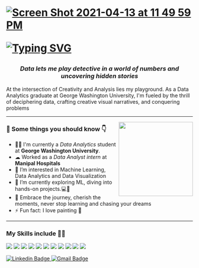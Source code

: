 
<h1>  
  <p dir="auto">
    <a target="_blank" rel="noopener noreferrer nofollow" href="https://user-images.githubusercontent.com/53010153/114656072-08769400-9cb3-11eb-83d0-fc066297feb1.png"><img src="https://user-images.githubusercontent.com/53010153/114656072-08769400-9cb3-11eb-83d0-fc066297feb1.png" alt="Screen Shot 2021-04-13 at 11 49 59 PM" style="max-width: 100%;">
    </a>
  </p>
  <p dir="auto">
    <a href="https://github.com/CodingAce123">
        <img src="https://readme-typing-svg.herokuapp.com/?font=Roboto&amp;color=000000&amp;size=60&amp;center=true&amp;vCenter=true&amp;width=900&amp;height=100&amp;lines=I'm+Harshita+%F0%9F%91%8B;I+am+a+Data+Analyst;Nice+to+Meet+You+%F0%9F%98%84" alt="Typing SVG" style="max-width: 100%;">
    </a>
</p>
</h1>
<h3 align="center"><em>Data lets me play detective in a world of numbers and uncovering hidden stories</em></h3>
<p> At the intersection of Creativity and Analysis lies my playground. As a Data Analytics graduate at George Washington University, I'm fueled by the thrill of deciphering data, crafting creative visual narratives, and conquering problems  </p>
<hr>
<img align="right" src="https://media.giphy.com/media/v1.Y2lkPTc5MGI3NjExcWNjNW45eTF3ZHZjazRmMHV0M3J3NjcweXk1bDkyNnA5NmpkZXg1dyZlcD12MV9naWZzX3NlYXJjaCZjdD1n/42wQXwITfQbDGKqUP7/giphy.gif" height="200px" width="200px">
<h3>🚀 Some things you should know 👇</h3>
<ul>
<li>👨‍💻 I'm currently a <em>Data Analytics</em> student at <strong>George Washington University</strong>.</li>
<li>☁  Worked as a <em>Data Analyst intern</em> at <strong>Manipal Hospitals</strong></li>
<li>👀 I’m interested in Machine Learning, Data Analytics and Data Visualization</li>
<li>🌱 I’m currently exploring ML, diving into hands-on projects.💻🤖</li>
<li>🔮 Embrace the journey, cherish the moments, never stop learning and chasing your dreams </li>
<li>⚡ Fun fact: I love painting 🎨</li>

</ul>
<hr>
<h3>My Skills include 👨‍💻</h3>
<div>
    <img src="https://img.shields.io/badge/python-%2314354C.svg?style=for-the-badge&logo=python&logoColor=white">
    <img src="https://img.shields.io/badge/R-276DC3?style=for-the-badge&logo=r&logoColor=white">
    <img src="https://img.shields.io/badge/MySQL-00000F?style=for-the-badge&logo=mysql&logoColor=white">
    <img src="https://img.shields.io/badge/scikit--learn-%23F7931E.svg?style=for-the-badge&logo=scikit-learn&logoColor=white">
    <img src="https://img.shields.io/badge/pandas-%23150458.svg?style=for-the-badge&logo=pandas&logoColor=white">
    <img src="https://img.shields.io/badge/numpy-%23013243.svg?style=for-the-badge&logo=numpy&logoColor=white">
    <img src="https://img.shields.io/badge/git-%23F05033.svg?style=for-the-badge&logo=git&logoColor=white">
    <img src="https://img.shields.io/badge/html5-%23E34F26.svg?style=for-the-badge&logo=html5&logoColor=white">
    <img src="https://img.shields.io/badge/css3-%231572B6.svg?style=for-the-badge&logo=css3&logoColor=white">
    <img src="https://img.shields.io/badge/Microsoft_Excel-217346?style=for-the-badge&logo=microsoft-excel&logoColor=white">
    <img src="https://img.shields.io/badge/Microsoft_SQL_Server-CC2927?style=for-the-badge&logo=microsoft-sql-server&logoColor=white">
    

<p dir="auto">
   <a href="https://www.linkedin.com/in/harshmb/" rel="nofollow">
       <img src="https://img.shields.io/badge/-harshmb-blue?style=flat-square&logo=Linkedin&logoColor=white&link=https://www.linkedin.com/in/harshmb/" alt="Linkedin Badge" data-canonical-src="https://img.shields.io/badge/-harshmb-blue?style=flat-square&amp;logo=Linkedin&amp;logoColor=white&amp;link=https://www.linkedin.com/in/harshmb/" style="max-width: 100%;">
   </a>
  <a href="mailto:bharadwajharshita2000@gmail.com">
    <img src="https://img.shields.io/badge/-bharadwajharshita2000.com-c14438?style=flat-square&logo=Gmail&logoColor=white&link=mailto:bharadwajharshita2000@gmail.com" alt="Gmail Badge" style="max-width: 100%;">
  </a>

